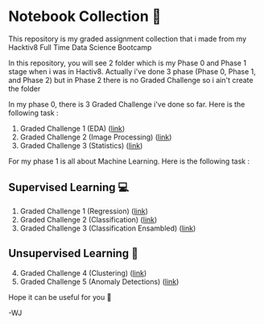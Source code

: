 # Notebook Collection :notebook_with_decorative_cover:
This repository is my graded assignment collection that i made from my Hacktiv8 Full Time Data Science Bootcamp

In this repository, you will see 2 folder which is my Phase 0 and Phase 1 stage when i was in Hactiv8. Actually i've done 3 phase (Phase 0, Phase 1, and Phase 2) but in Phase 2 there is no Graded Challenge so i ain't create the folder

In my phase 0, there is 3 Graded Challenge i've done so far. Here is the following task :
1. Graded Challenge 1 (EDA) ([link](https://github.com/jofawj/NB-Collection/tree/master/Phase%200/Graded%20Challenge%201%20(Phase%200)))
2. Graded Challenge 2 (Image Processing) ([link](https://github.com/jofawj/NB-Collection/tree/master/Phase%200/Graded%20Challenge%202%20(Phase%200)))
3. Graded Challenge 3 (Statistics) ([link](https://github.com/jofawj/NB-Collection/tree/master/Phase%200/Graded%20Challenge%203%20(Phase%200)))

For my phase 1 is all about Machine Learning. Here is the following task :
## Supervised Learning :computer:
1. Graded Challenge 1 (Regression) ([link](https://github.com/jofawj/NB-Collection/tree/master/Phase%201/Graded%20Challenge%201%20(Phase%201)))
2. Graded Challenge 2 (Classification) ([link](https://github.com/jofawj/NB-Collection/tree/master/Phase%201/Graded%20Challenge%202%20(Phase%201)))
3. Graded Challenge 3 (Classification Ensambled) ([link](https://github.com/jofawj/NB-Collection/tree/master/Phase%201/Graded%20Challenge%203%20(Phase%201)))
## Unsupervised Learning :floppy_disk:
4. Graded Challenge 4 (Clustering) ([link](https://github.com/jofawj/NB-Collection/tree/master/Phase%201/Graded%20Challenge%204%20(Phase%201)))
5. Graded Challenge 5 (Anomaly Detections) ([link](https://github.com/jofawj/NB-Collection/tree/master/Phase%201/Graded%20Challenge%205%20(Phase%201)))

Hope it can be useful for you :smiling_face_with_three_hearts:

-WJ

